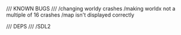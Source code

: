 /// KNOWN BUGS ///
/changing worldy crashes
/making worldx not a multiple of 16 crashes
/map isn't displayed correctly

/// DEPS ///
/SDL2
